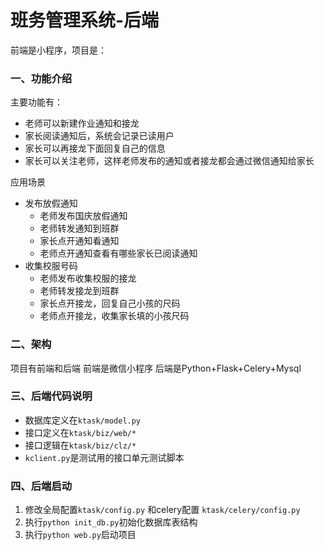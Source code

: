 # 班务管理系统-后端
前端是小程序，项目是：

### 一、功能介绍
主要功能有：
* 老师可以新建作业通知和接龙
* 家长阅读通知后，系统会记录已读用户
* 家长可以再接龙下面回复自己的信息
* 家长可以关注老师，这样老师发布的通知或者接龙都会通过微信通知给家长

应用场景
* 发布放假通知
    * 老师发布国庆放假通知
    * 老师转发通知到班群
    * 家长点开通知看通知
    * 老师点开通知查看有哪些家长已阅读通知
* 收集校服号码
    * 老师发布收集校服的接龙
    * 老师转发接龙到班群
    * 家长点开接龙，回复自己小孩的尺码
    * 老师点开接龙，收集家长填的小孩尺码

### 二、架构

项目有前端和后端
前端是微信小程序
后端是Python+Flask+Celery+Mysql

### 三、后端代码说明

* 数据库定义在`ktask/model.py`
* 接口定义在`ktask/biz/web/*`
* 接口逻辑在`ktask/biz/clz/*`
* `kclient.py`是测试用的接口单元测试脚本

### 四、后端启动

1. 修改全局配置`ktask/config.py` 和celery配置 `ktask/celery/config.py`
2. 执行`python init_db.py`初始化数据库表结构
3. 执行`python web.py`启动项目